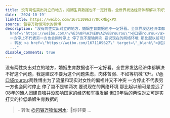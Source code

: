```yaml
---
title: 没有两性突出对立的地方，婚姻生育数据也不一定好看。全世界发达经济体都解决不好这个问题，我是建议不要为这个问题焦虑，肉体苦弱、不如等机械飞升。//@口袋rou...
date: '2024-10-19'
linkTitle: https://weibo.com/1671109627/OCkMbgxPX
source: 包容万物恒河水的微博
description: "没有两性突出对立的地方，婚姻生育数据也不一定好看。全世界发达经济体都解决不好这个问题，我是建议不要为这个问题焦虑，肉体苦弱、不如等机械飞升。//<a
  href=\"https://weibo.com/n/%E5%8F%A3%E8%A2%8Brourou\">@口袋rourou</a>:两性博主为了流量和现实对女性的偏袒并又不冲突
  一方停止不代表另一方也会同时停止 停了岂不是输两次 要说现在的网络环境 那比起以前可是差远了 08年的殖人团建自嗨并没影响国家的经济和军事发展 但20年后的两性对立可是实打实的拉低婚姻生育数据的<br><blockquote>
  - 转发 <a href=\"https://weibo.com/1671109627\" target=\"_blank\">@包容万物恒河水</a>: \U0001F53B你非要
  ..."
disable_comments: true
---
```

没有两性突出对立的地方，婚姻生育数据也不一定好看。全世界发达经济体都解决不好这个问题，我是建议不要为这个问题焦虑，肉体苦弱、不如等机械飞升。//<a href="https://weibo.com/n/%E5%8F%A3%E8%A2%8Brourou">@口袋rourou</a>:两性博主为了流量和现实对女性的偏袒并又不冲突 一方停止不代表另一方也会同时停止 停了岂不是输两次 要说现在的网络环境 那比起以前可是差远了 08年的殖人团建自嗨并没影响国家的经济和军事发展 但20年后的两性对立可是实打实的拉低婚姻生育数据的<br><blockquote> - 转发 <a href="https://weibo.com/1671109627" target="_blank">@包容万物恒河水</a>: 🔻你非要 ...